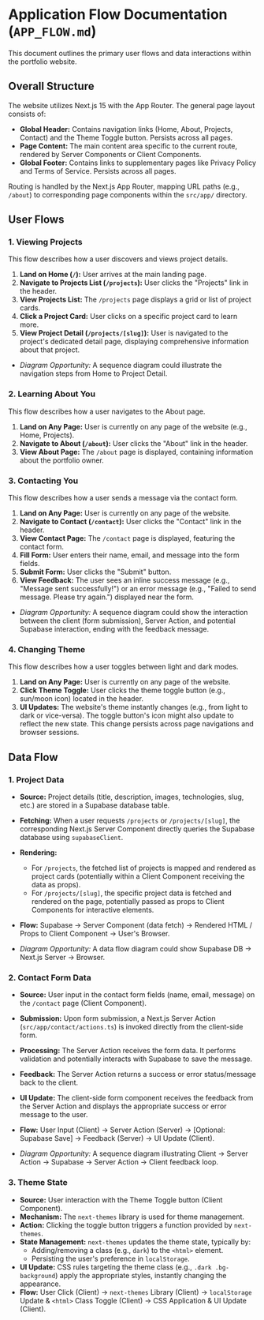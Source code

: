 # Application Flow Documentation (`APP_FLOW.md`)

This document outlines the primary user flows and data interactions within the portfolio website.

## Overall Structure

The website utilizes Next.js 15 with the App Router. The general page layout consists of:

*   **Global Header:** Contains navigation links (Home, About, Projects, Contact) and the Theme Toggle button. Persists across all pages.
*   **Page Content:** The main content area specific to the current route, rendered by Server Components or Client Components.
*   **Global Footer:** Contains links to supplementary pages like Privacy Policy and Terms of Service. Persists across all pages.

Routing is handled by the Next.js App Router, mapping URL paths (e.g., `/about`) to corresponding page components within the `src/app/` directory.

## User Flows

### 1. Viewing Projects

This flow describes how a user discovers and views project details.

1.  **Land on Home (`/`):** User arrives at the main landing page.
2.  **Navigate to Projects List (`/projects`):** User clicks the "Projects" link in the header.
3.  **View Projects List:** The `/projects` page displays a grid or list of project cards.
4.  **Click a Project Card:** User clicks on a specific project card to learn more.
5.  **View Project Detail (`/projects/[slug]`):** User is navigated to the project's dedicated detail page, displaying comprehensive information about that project.

*   *Diagram Opportunity:* A sequence diagram could illustrate the navigation steps from Home to Project Detail.

### 2. Learning About You

This flow describes how a user navigates to the About page.

1.  **Land on Any Page:** User is currently on any page of the website (e.g., Home, Projects).
2.  **Navigate to About (`/about`):** User clicks the "About" link in the header.
3.  **View About Page:** The `/about` page is displayed, containing information about the portfolio owner.

### 3. Contacting You

This flow describes how a user sends a message via the contact form.

1.  **Land on Any Page:** User is currently on any page of the website.
2.  **Navigate to Contact (`/contact`):** User clicks the "Contact" link in the header.
3.  **View Contact Page:** The `/contact` page is displayed, featuring the contact form.
4.  **Fill Form:** User enters their name, email, and message into the form fields.
5.  **Submit Form:** User clicks the "Submit" button.
6.  **View Feedback:** The user sees an inline success message (e.g., "Message sent successfully!") or an error message (e.g., "Failed to send message. Please try again.") displayed near the form.

*   *Diagram Opportunity:* A sequence diagram could show the interaction between the client (form submission), Server Action, and potential Supabase interaction, ending with the feedback message.

### 4. Changing Theme

This flow describes how a user toggles between light and dark modes.

1.  **Land on Any Page:** User is currently on any page of the website.
2.  **Click Theme Toggle:** User clicks the theme toggle button (e.g., sun/moon icon) located in the header.
3.  **UI Updates:** The website's theme instantly changes (e.g., from light to dark or vice-versa). The toggle button's icon might also update to reflect the new state. This change persists across page navigations and browser sessions.

## Data Flow

### 1. Project Data

*   **Source:** Project details (title, description, images, technologies, slug, etc.) are stored in a Supabase database table.
*   **Fetching:** When a user requests `/projects` or `/projects/[slug]`, the corresponding Next.js Server Component directly queries the Supabase database using `supabaseClient`.
*   **Rendering:**
    *   For `/projects`, the fetched list of projects is mapped and rendered as project cards (potentially within a Client Component receiving the data as props).
    *   For `/projects/[slug]`, the specific project data is fetched and rendered on the page, potentially passed as props to Client Components for interactive elements.
*   **Flow:** Supabase -> Server Component (data fetch) -> Rendered HTML / Props to Client Component -> User's Browser.

*   *Diagram Opportunity:* A data flow diagram could show Supabase DB -> Next.js Server -> Browser.

### 2. Contact Form Data

*   **Source:** User input in the contact form fields (name, email, message) on the `/contact` page (Client Component).
*   **Submission:** Upon form submission, a Next.js Server Action (`src/app/contact/actions.ts`) is invoked directly from the client-side form.
*   **Processing:** The Server Action receives the form data. It performs validation and potentially interacts with Supabase to save the message.
*   **Feedback:** The Server Action returns a success or error status/message back to the client.
*   **UI Update:** The client-side form component receives the feedback from the Server Action and displays the appropriate success or error message to the user.
*   **Flow:** User Input (Client) -> Server Action (Server) -> [Optional: Supabase Save] -> Feedback (Server) -> UI Update (Client).

*   *Diagram Opportunity:* A sequence diagram illustrating Client -> Server Action -> Supabase -> Server Action -> Client feedback loop.

### 3. Theme State

*   **Source:** User interaction with the Theme Toggle button (Client Component).
*   **Mechanism:** The `next-themes` library is used for theme management.
*   **Action:** Clicking the toggle button triggers a function provided by `next-themes`.
*   **State Management:** `next-themes` updates the theme state, typically by:
    *   Adding/removing a class (e.g., `dark`) to the `<html>` element.
    *   Persisting the user's preference in `localStorage`.
*   **UI Update:** CSS rules targeting the theme class (e.g., `.dark .bg-background`) apply the appropriate styles, instantly changing the appearance.
*   **Flow:** User Click (Client) -> `next-themes` Library (Client) -> `localStorage` Update & `<html>` Class Toggle (Client) -> CSS Application & UI Update (Client).